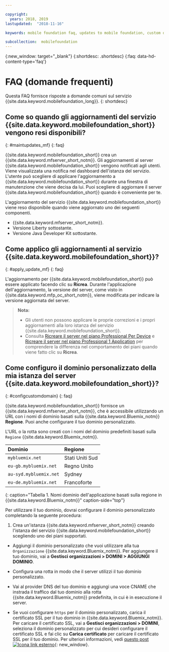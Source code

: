 ```yaml
---

copyright:
  years: 2018, 2019
lastupdated:  "2018-11-16"

keywords: mobile foundation faq, updates to mobile foundation, custom domain

subcollection:  mobilefoundation
---
```


{:new_window: target="_blank"}
{:shortdesc: .shortdesc}
{:faq: data-hd-content-type='faq'}

# FAQ (domande frequenti)

Questa FAQ fornisce risposte a domande comuni sul servizio {{site.data.keyword.mobilefoundation_long}}.
{: shortdesc}

## Come so quando gli aggiornamenti del servizio {{site.data.keyword.mobilefoundation_short}} vengono resi disponibili?
{: #maintupdates_mf}
{: faq}

{{site.data.keyword.mobilefoundation_short}} crea un {{site.data.keyword.mfserver_short_notm}}. Gli aggiornamenti al server {{site.data.keyword.mobilefoundation_short}} vengono notificati agli utenti. Viene visualizzata una notifica nel dashboard dell'istanza del servizio. L'utente può scegliere di applicare l'aggiornamento a {{site.data.keyword.mobilefoundation_short}} durante una finestra di manutenzione che viene decisa da lui. Puoi scegliere di aggiornare il server {{site.data.keyword.mobilefoundation_short}} quando è conveniente per te.

L'aggiornamento del servizio {{site.data.keyword.mobilefoundation_short}} viene reso disponibile quando viene aggiornato uno dei seguenti componenti. 

* {{site.data.keyword.mfserver_short_notm}}.
* Versione Liberty sottostante.
* Versione Java Developer Kit sottostante.

## Come applico gli aggiornamenti al servizio {{site.data.keyword.mobilefoundation_short}}?
{: #apply_update_mf}
{: faq}

L'aggiornamento per {{site.data.keyword.mobilefoundation_short}} può essere applicato facendo clic su **Ricrea**.
Durante l'applicazione dell'aggiornamento, la versione del server, come visto in {{site.data.keyword.mfp_oc_short_notm}}, viene modificata per indicare la versione aggiornata del server. 

> **Nota:**
>  * Gli utenti non possono applicare le proprie correzioni e i propri aggiornamenti alla loro istanza del servizio {{site.data.keyword.mobilefoundation_short}}.
>  * Consulta [Ricreare il server nel piano Professional Per Device](/docs/services/mobilefoundation?topic=mobilefoundation-c_using_mfs_p5#recreate_mobilefoundation_p5) e [Ricreare il server nel piano Professional 1 Application](/docs/services/mobilefoundation?topic=mobilefoundation-c_using_mfs_p2#recreate_mobilefoundation_p2) per comprendere la differenza nel comportamento dei piani quando viene fatto clic su **Ricrea**.
>

## Come configuro il dominio personalizzato della mia istanza del server {{site.data.keyword.mobilefoundation_short}}?
{: #configcustomdomain}
{: faq}

{{site.data.keyword.mobilefoundation_short}} fornisce un {{site.data.keyword.mfserver_short_notm}}, che è accessibile utilizzando un URL con i nomi di dominio basati sulla {{site.data.keyword.Bluemix_notm}} **Regione**. Puoi anche configurare il tuo dominio personalizzato.

L'URL o la rotta sono creati con i nomi del dominio predefiniti basati sulla `Regione` {{site.data.keyword.Bluemix_notm}}.

  |Dominio |  Regione  |    
  |:----- | :----- |    
  |`mybluemix.net` | Stati Uniti Sud |    
  |`eu-gb.mybluemix.net` | Regno Unito  |
  |`au-syd.mybluemix.net` | Sydney  |   
  |`eu-de.mybluemix.net` | Francoforte |   
  {: caption="Tabella 1. Nomi dominio dell'applicazione basati sulla regione in {{site.data.keyword.Bluemix_notm}}" caption-side="top"}

Per utilizzare il tuo dominio, dovrai configurare il dominio personalizzato completando la seguente procedura: 

1.	Crea un'istanza {{site.data.keyword.mfserver_short_notm}} creando l'istanza del servizio {{site.data.keyword.mobilefoundation_short}} scegliendo uno dei piani supportati.

+ Aggiungi il dominio personalizzato che vuoi utilizzare alla tua `Organizzazione` {{site.data.keyword.Bluemix_notm}}. Per aggiungere il tuo dominio, vai a **Gestisci organizzazioni > DOMINI > AGGIUNGI DOMINIO**.

+ Configura una rotta in modo che il server utilizzi il tuo dominio personalizzato.

+ Vai al provider DNS del tuo dominio e aggiungi una voce CNAME che instrada il traffico dal tuo dominio alla rotta {{site.data.keyword.Bluemix_notm}} predefinita, in cui è in esecuzione il server. 

+ Se vuoi configurare `https` per il dominio personalizzato, carica il certificato SSL per il tuo dominio in {{site.data.keyword.Bluemix_notm}}. Per caricare il certificato SSL, vai a **Gestisci organizzazioni > DOMINI**, seleziona il dominio personalizzato per cui desideri configurare il certificato SSL e fai clic su **Carica certificato** per caricare il certificato SSL per il tuo dominio. Per ulteriori informazioni, vedi [questo post ![Icona link esterno](../../icons/launch-glyph.svg "Icona link esterno")](https://developer.ibm.com/bluemix/2014/09/28/ssl-certificates-bluemix-custom-domains/){: new_window}.
